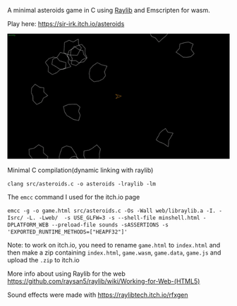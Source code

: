 A minimal asteroids game in C using [Raylib](https://www.raylib.com/) and Emscripten for wasm.

Play here: https://sir-irk.itch.io/asteroids

![Til](https://github.com/Sir-Irk/Asteroids/blob/main/demo.gif)

Minimal C compilation(dynamic linking with raylib)
```
clang src/asteroids.c -o asteroids -lraylib -lm
```

The `emcc` command I used for the itch.io page
```
emcc -g -o game.html src/asteroids.c -Os -Wall web/libraylib.a -I. -Isrc/ -L. -Lweb/  -s USE_GLFW=3 -s --shell-file minshell.html -DPLATFORM_WEB --preload-file sounds -sASSERTIONS -s 'EXPORTED_RUNTIME_METHODS=["HEAPF32"]'
```
Note: to work on itch.io, you need to rename `game.html` to `index.html` and then make a zip containing `index.html`, `game.wasm`, `game.data`, `game.js` and upload the `.zip` to itch.io

More info about using Raylib for the web https://github.com/raysan5/raylib/wiki/Working-for-Web-(HTML5)

Sound effects were made with https://raylibtech.itch.io/rfxgen
